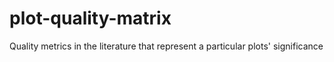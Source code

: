 # plot-quality-matrix
Quality metrics in the literature that represent a particular plots' significance
